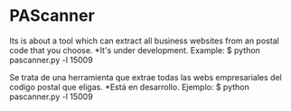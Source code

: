 # PAScanner

Its is about a tool which can extract all business websites from an postal code that you choose. 
*It's under development. 
Example:
$ python pascanner.py -l 15009 

Se trata de una herramienta que extrae todas las webs empresariales del codigo postal que eligas.
*Está en desarrollo.
Ejemplo:
$ python pascanner.py -l 15009 
